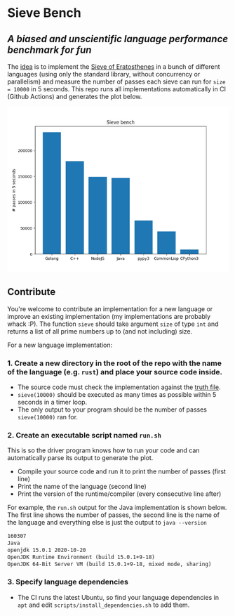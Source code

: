 # Sieve Bench

## _A biased and unscientific language performance benchmark for fun_

The [idea](https://www.youtube.com/watch?v=D3h62rgewZM) is to implement the [Sieve of Eratosthenes](https://en.wikipedia.org/wiki/Sieve_of_Eratosthenes) in a bunch of different languages (using only the standard library, without concurrency or parallelism) and measure the number of passes each sieve can run for `size = 10000` in 5 seconds. This repo runs all implementations automatically in CI (Github Actions) and generates the plot below.

![plot](./plot1.png)

## Contribute

You're welcome to contribute an implementation for a new language or improve an existing implementation (my implementations are probably whack :P). The function `sieve` should take argument `size` of type `int` and returns a list of all prime numbers up to (and not including) size.

For a new language implementation:

### 1. Create a new directory in the root of the repo with the name of the language (e.g. `rust`) and place your source code inside.

- The source code must check the implementation against the [truth file](https://github.com/kwsp/sieve/blob/main/truth.txt).
- `sieve(10000)` should be executed as many times as possible within 5 seconds in a timer loop.
- The only output to your program should be the number of passes `sieve(10000)` ran for.

### 2. Create an executable script named `run.sh`

This is so the driver program knows how to run your code and can automatically parse its output to generate the plot.

- Compile your source code and run it to print the number of passes (first line)
- Print the name of the language (second line)
- Print the version of the runtime/compiler (every consecutive line after)

For example, the `run.sh` output for the Java implementation is shown below. The first line shows the number of passes, the second line is the name of the language and everything else is just the output to `java --version`

```
160307
Java
openjdk 15.0.1 2020-10-20
OpenJDK Runtime Environment (build 15.0.1+9-18)
OpenJDK 64-Bit Server VM (build 15.0.1+9-18, mixed mode, sharing)
```

### 3. Specify language dependencies

- The CI runs the latest Ubuntu, so find your language dependencies in `apt` and edit `scripts/install_dependencies.sh` to add them.
